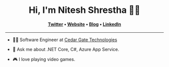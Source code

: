 <h1 align='center'> Hi, I'm Nitesh Shrestha 👨‍💻 </h1>
<h4 align="center"><a href="https://twitter.com/RipleyWopr">Twitter</a> &bull; <a href="https://niteshrestha.com.np">Website</a> &bull; <a href="https://blog.niteshrestha.com.np">Blog</a> &bull; <a href="https://www.linkedin.com/in/niteshrestha/">LinkedIn</a></h4>

---

- 👨‍💻 Software Engineer at [Cedar Gate Technologies](https://www.cedargate.com/)

- 💬 Ask me about .NET Core, C#, Azure App Service.

- 🎮 I love playing video games.

